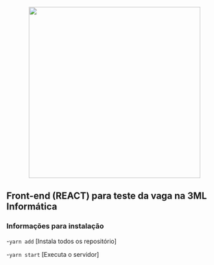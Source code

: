 <p align="center">
  <a href="https://laravel.com" target="_blank">
    <img src="http://3lminformatica.com.br/site/wp-content/themes/3lm-theme/assets/images/3lmlogo.png" width="400">
  </a>
</p>

## Front-end (REACT) para teste da vaga na 3ML Informática

### Informações para instalação

-`yarn add` [Instala todos os repositório]

-`yarn start` [Executa o servidor]

